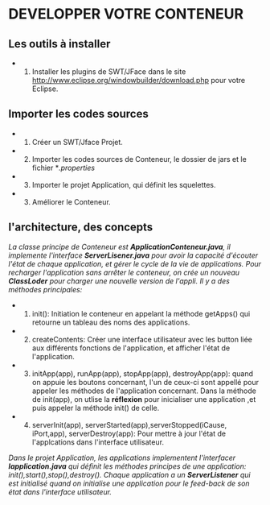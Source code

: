 # DEVELOPPER VOTRE CONTENEUR
## Les outils à installer 
  - 1. Installer les plugins de SWT/JFace dans le site http://www.eclipse.org/windowbuilder/download.php pour votre Eclipse.
## Importer les codes sources
  - 1. Créer un SWT/Jface Projet.
  - 2. Importer les codes sources de Conteneur, le dossier de jars et le fichier **.properties*
  - 3. Importer le projet Application, qui définit les squelettes.
  - 3. Améliorer le Conteneur.
##  l'architecture, des concepts
*La classe principe de Conteneur est **ApplicationConteneur.java**, il implemente l'interface **ServerLisener.java** pour avoir la capacité d'écouter l'état de chaque application, et gérer le cycle de la vie de applications. Pour recharger l'application sans arrêter le conteneur, on crée un nouveau **ClassLoder** pour charger une nouvelle version de l'appli.
Il y a des méthodes principales:*
 - 1.  init(): Initiation le conteneur en appelant la méthode getApps() qui retourne un tableau des noms des applications.
 - 2.  createContents: Créer une interface utilisateur avec les button liée aux différents fonctions de l'application, et     afficher l'état de l'application.
 - 3. initApp(app), runApp(app), stopApp(app), destroyApp(app): quand on appuie les boutons concernant, l'un de ceux-ci sont appellé pour appeler les méthodes de l'application concernant. Dans la méthode de init(app), on utlise la __réflexion__ pour inicialiser une application ,et puis appeler la méthode init() de celle.
 - 4. serverInit(app), serverStarted(app),serverStopped(iCause, iPort,app), serverDestroy(app): Pour mettre à jour l'état de l'applcations dans l'interface utilisateur.

*Dans le projet Application, les applications implementent l'interfacer **Iapplication.java** qui définit les méthodes principes de une application: init(),start(),stop(),destroy(). Chaque application a un **ServerListener** qui est initialisé quand on initialise une application pour le feed-back de son état dans l'interface utilisateur.*
 


